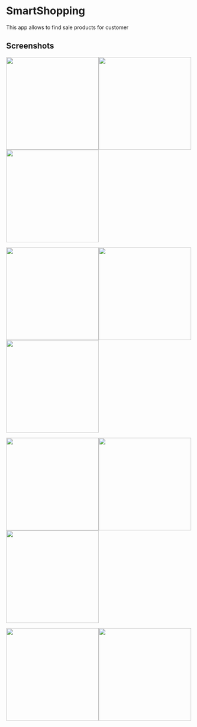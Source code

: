 # SmartShopping
This app allows to find sale products for customer 




## Screenshots

<img src="https://user-images.githubusercontent.com/55505154/135710141-208d6926-27d7-48f5-93e2-09c861ef8a8c.png" width="250"><img src="https://user-images.githubusercontent.com/55505154/135710151-208d1864-1504-4921-ad8e-4a3211192039.png" width="250"><img src="https://user-images.githubusercontent.com/55505154/135710162-c480e973-1bdb-4efd-b8be-fa1238e0201a.png" width="250">

<img src="https://user-images.githubusercontent.com/55505154/135710184-9e4cf910-cadc-45ff-9a74-85fa9040ae83.png" width="250"><img src="https://user-images.githubusercontent.com/55505154/135710188-86459d14-8d49-461a-b67e-bd5dc5d56ab2.png" width="250"><img src="https://user-images.githubusercontent.com/55505154/135710196-2304f707-324e-443e-b64d-2acf11c95bc9.png" width="250">


<img src="https://user-images.githubusercontent.com/55505154/135710205-88d72e1c-223e-400e-8249-16322cdeb0f2.png" width="250"><img src="https://user-images.githubusercontent.com/55505154/135710212-03d0af68-4e11-43ff-a914-82292929dad7.png" width="250"><img src="https://user-images.githubusercontent.com/55505154/135710218-988daaff-18ff-4ef0-b836-8ef2c0be4291.png" width="250">

<img src="https://user-images.githubusercontent.com/55505154/135710214-255af176-c396-4b03-bf39-be4c5c8ace71.png" width="250"><img src="https://user-images.githubusercontent.com/55505154/135710236-6ae729fa-5b9f-4388-a5ad-0ba4f6cc9863.png" width="250">

